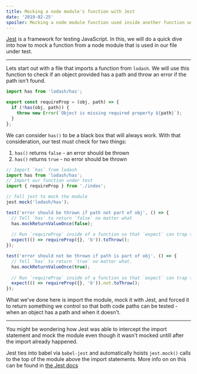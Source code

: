 ```yaml
---
title: Mocking a node module's function with Jest
date: '2019-02-25'
spoiler: Mocking a node module function used inside another function under test with Jest.
---
```


[Jest](https://jestjs.io) is a framework for testing JavaScript. In this, we will do a quick dive into how to mock a function from a node module that is used in our file under test.

-----

Lets start out with a file that imports a function from `lodash`. We will use this function to check if an object provided has a path and throw an error if the path isn't found.

```javascript
import has from 'lodash/has';

export const requireProp = (obj, path) => {
  if (!has(obj, path)) {
    throw new Error(`Object is missing required property ${path}`);
  }
};
```

We can consider `has()` to be a black box that will always work. With that consideration, our test must check for two things:

1. `has()` returns `false` - an error should be thrown
1. `has()` returns `true` - no error should be thrown


```javascript
// Import `has` from lodash
import has from 'lodash/has';
// Import our function under test
import { requireProp } from './index';

// Tell jest to mock the module
jest.mock('lodash/has');

test('error should be thrown if path not part of obj', () => {
  // Tell `has` to return `false` no matter what
  has.mockReturnValueOnce(false);
  
  // Run `requireProp` inside of a function so that `expect` can trap the error
  expect(() => requireProp({}, 'b')).toThrow();
});

test('error should not be thrown if path is part of obj', () => {
  // Tell `has` to return `true` no matter what.
  has.mockReturnValueOnce(true);
  
  // Run `requireProp` inside of a function so that `expect` can trap the error
  expect(() => requireProp({}, 'b')).not.toThrow();
});

```

What we've done here is import the module, mock it with Jest, and forced it to return something we control so that both code paths can be tested - when an object has a path and when it doesn't.

-----

You might be wondering how Jest was able to intercept the import statement and mock the module even though it wasn't mocked untill after the import already happened.

Jest ties into babel via `babel-jest` and automatically hoists `jest.mock()` calls to the top of the module above the import statements. More info on on this can be found in [the Jest docs](https://jestjs.io/docs/en/manual-mocks#using-with-es-module-imports)
